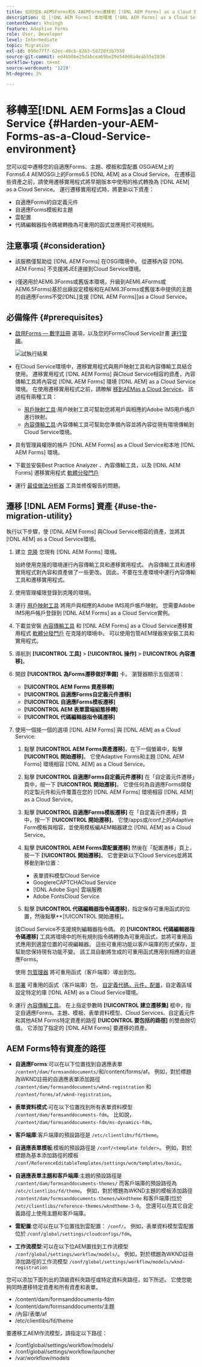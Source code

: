 ```yaml
---
title: 如何從6.AEM5Forms和6.4AEMForms遷移到 [!DNL AEM Forms] as a Cloud Service環境？
description: 從 [!DNL AEM Forms] 本地環境 [!DNL AEM Forms] as a Cloud Service環境
contentOwner: khsingh
feature: Adaptive Forms
role: User, Developer
level: Intermediate
topic: Migration
exl-id: 090e77ff-62ec-40cb-8263-58720f3b7558
source-git-commit: ed46b0be25dabcea69be29e54000a4eab55e2836
workflow-type: tm+mt
source-wordcount: '1219'
ht-degree: 3%

---
```


# 移轉至[!DNL AEM Forms]as a Cloud Service  {#Harden-your-AEM-Forms-as-a-Cloud-Service-environment}

您可以從中遷移您的自適應Forms、主題、模板和雲配置 <!-- AEM 6.3 Forms--> OSGiAEM上的Forms6.4 AEMOSGi上的Forms6.5 [!DNL AEM] as a Cloud Service。 在遷移這些資產之前，請使用遷移實用程式將早期版本中使用的格式轉換為 [!DNL AEM] as a Cloud Service。 運行遷移實用程式時，將更新以下資產：

* 自適應Forms的自定義元件
* 自適應Forms模板和主題
* 雲配置
* 代碼編輯器指令碼被轉換為可重用的函式並應用於可視規則。

## 注意事項 {#consideration}

* 該服務僅幫助從 [!DNL AEM Forms] 在OSGi環境中。 從遷移內容 [!DNL AEM Forms] 不支援將JEE連接到Cloud Service環境。

* (僅適用於AEM6.3Forms或舊版本環境，升級到AEM6.4Forms或AEM6.5Forms)基於出廠設定模板和在AEM6.3Forms或舊版本中提供的主題的自適應Forms不受[!DNL]支援 [!DNL AEM Forms]]as a Cloud Service。

## 必備條件 {#prerequisites}

* [啟用Forms — 數字註冊](https://experienceleague.adobe.com/docs/experience-manager-cloud-manager/using/getting-started/setting-up-program.html?#editing-program) 選項，以及您的FormsCloud Service計畫 [運行管線](https://experienceleague.adobe.com/docs/experience-manager-cloud-manager/using/how-to-use/deploying-code.html)。

   ![試執行結果](assets/enable-add-on.png)

* 在Cloud Service環境中，遷移實用程式與用戶映射工具和內容傳輸工具結合使用。 遷移實用程式 [!DNL AEM Forms] 與Cloud Service相容的資產，內容傳輸工具將內容從 [!DNL AEM Forms] 環境 [!DNL AEM] as a Cloud Service環境。 在使用遷移實用程式之前，請瞭解 [移到AEMas a Cloud Service](https://experienceleague.adobe.com/docs/experience-manager-cloud-service/moving/home.html)。 該過程有兩種工具：
   * [用戶映射工具](https://experienceleague.adobe.com/docs/experience-manager-cloud-service/moving/cloud-migration/content-transfer-tool/using-user-mapping-tool.html?lang=en#cloud-migration):用戶映射工具可幫助您將用戶與相應的Adobe IMS用戶帳戶進行映射。
   * [內容傳輸工具](https://experienceleague.adobe.com/docs/experience-manager-cloud-service/moving/cloud-migration/content-transfer-tool/overview-content-transfer-tool.html?#cloud-migration):內容傳輸工具可幫助您準備內容並將內容從現有環境傳輸到Cloud Service環境。
* 具有管理員權限的帳戶 [!DNL AEM Forms] as a Cloud Service和本地 [!DNL AEM Forms] 環境。
* 下載並安裝Best Practice Analyzer 、內容傳輸工具，以及 [!DNL AEM Forms] 遷移實用程式 [軟體分發門戶](https://experience.adobe.com/#/downloads/content/software-distribution/en/aemcloud.html)

* 運行 [最佳做法分析器](https://experienceleague.adobe.com/docs/experience-manager-cloud-service/moving/cloud-migration/best-practices-analyzer/overview-best-practices-analyzer.html?lang=en#cloud-migration) 工具並修復報告的問題。

<!-- * Download the latest [compatibility package](https://experienceleague.adobe.com/docs/experience-manager-release-information/aem-release-updates/forms-updates/aem-forms-releases.html?lang=en#aem-65-forms-releases) for your [!DNL AEM Forms] version. -->

## 遷移 [!DNL AEM Forms] 資產  {#use-the-migration-utility}

執行以下步驟，使 [!DNL AEM Forms] 與Cloud Service相容的資產，並將其 [!DNL AEM] as a Cloud Service環境。

1. 建立 [克隆](https://experienceleaguecommunities.adobe.com/t5/adobe-experience-manager/correct-method-to-clone-the-aem-environment/qaq-p/363487) 您現有 [!DNL AEM Forms] 環境。

   始終使用克隆的環境運行內容傳輸工具和遷移實用程式。 內容傳輸工具和遷移實用程式對內容和資產做了一些更改。 因此，不要在生產環境中運行內容傳輸工具和遷移實用程式。

1. 使用管理權限登錄到克隆的環境。

1. 運行 [用戶映射工具](https://experienceleague.adobe.com/docs/experience-manager-cloud-service/moving/cloud-migration/content-transfer-tool/using-user-mapping-tool.html?lang=en#cloud-migration) 將用戶與相應的Adobe IMS用戶帳戶映射。 您需要Adobe IMS用戶帳戶登錄到 [!DNL AEM Forms] as a Cloud Service實例。

1. 下載並安裝 [內容傳輸工具](https://experienceleague.adobe.com/docs/experience-manager-cloud-service/moving/cloud-migration/content-transfer-tool/overview-content-transfer-tool.html?#cloud-migration) 和 [!DNL AEM Forms] as a Cloud Service遷移實用程式 [軟體分發門戶](https://experience.adobe.com/#/downloads/content/software-distribution/en/aemcloud.html) 在克隆的環境中。 可以使用包管AEM理器來安裝工具和實用程式。

1. 導航到 **[!UICONTROL 工具]** > **[!UICONTROL 操作]** > **[!UICONTROL 內容遷移]**。

1. 開啟 **[!UICONTROL 為Forms遷移做好準備]** 卡。 瀏覽器顯示五個選項：
   * **[!UICONTROL AEM Forms 資產移轉]**
   * **[!UICONTROL 自適應Forms自定義元件遷移]**
   * **[!UICONTROL 自適應Forms模板遷移]**
   * **[!UICONTROL AEM 表單雲端組態移轉]**
   * **[!UICONTROL 代碼編輯器指令碼遷移]**

1. 使用一個接一個的選項 [!DNL AEM Forms] 與 [!DNL AEM] as a Cloud Service:

   1. 點擊 **[!UICONTROL AEM Forms資產遷移]**，在下一個螢幕中，點擊 **[!UICONTROL 開始遷移]**。 它使Adaptive Forms和主題 [!DNL AEM Forms] 環境相容 [!DNL AEM] as a Cloud Service。

   1. 點擊 **[!UICONTROL 自適應Forms自定義元件遷移]** 在「自定義元件遷移」頁中，按一下 **[!UICONTROL 開始遷移]**。 它使任何為自適應Forms開發的定製元件和元件覆蓋在您的 [!DNL AEM Forms] 環境相容 [!DNL AEM] as a Cloud Service。

   1. 點擊 **[!UICONTROL 自適應Forms模板遷移]** 在「自定義元件遷移」頁中，按一下 **[!UICONTROL 開始遷移]**。 它使/apps或/conf上的Adaptive Form模板與相容，並使用模板編AEM輯器建立 [!DNL AEM] as a Cloud Service。

   1. 點擊 **[!UICONTROL AEM Forms雲配置遷移]** 然後在「配置遷移」頁上，按一下 **[!UICONTROL 開始遷移]**。 它會更新以下Cloud Services並將其移動到新位置：

      * 表單資料模型Cloud Service
      * GooglereCAPTCHACloud Service
      * [!DNL Adobe Sign] 雲端服務
      * Adobe FontsCloud Service
   1. 點擊 **[!UICONTROL 代碼編輯器指令碼遷移]**，指定保存可重用函式的位置，然後點擊**[!UICONTROL 開始遷移]。

   該Cloud Service不支援規則編輯器指令碼。 的 **[!UICONTROL 代碼編輯器指令碼遷移]** 工具將環境中的所有規則指令碼轉換為可重用函式，並將可重用函式應用到適當位置的可視編輯器。 這些可重用功能以客戶端庫的形式保存，並幫助您保持現有功能不變。 該工具自動將生成的可重用函式應用到相應的自適應Forms。

   使用 [包管理器](https://experienceleague.adobe.com/docs/experience-manager-65/administering/contentmanagement/package-manager.html?lang=en#contentmanagement) 將可重用函式（客戶端庫）導出到包。

1. [部署](https://experienceleague.adobe.com/docs/experience-manager-cloud-service/implementing/deploying/overview.html?lang=en#deploying-content-packages-via-cloud-manager-and-package-manager) 可重用的函式（客戶端庫）包， [自定義代碼，元件，配置](https://experienceleague.adobe.com/docs/experience-manager-learn/cloud-service/cloud-manager/devops/deploy-code.html#cloud-manager)，自定義區域設定特定的庫 [!DNL AEM] as a Cloud Service環境。

   <!-- 1. Install the latest [Compatibility Package](https://experienceleague.adobe.com/docs/experience-manager-cloud-service/moving/cloud-migration/content-transfer-tool/overview-content-transfer-tool.html?#cloud-migration) to your cloned [!DNL AEM Forms] environment. -->

1. 運行 [內容傳輸工具](https://experienceleague.adobe.com/docs/experience-manager-cloud-service/moving/cloud-migration/content-transfer-tool/overview-content-transfer-tool.html?#cloud-migration)。 在上指定參數時 **[!UICONTROL 建立遷移集]** 框中，指定自適應Forms、主題、模板、表單資料模型、Cloud Services、自定義元件和其他AEM Forms特定資產的路徑 **[!UICONTROL 要包括的路徑]** 的雙曲餘切值。 它添加了指定的 [!DNL AEM Forms] 要遷移的資產。

## AEM Forms特有資產的路徑

* **自適應Forms**:可以在以下位置找到自適應表單 `/content/dam/formsanddocuments/`和/content/forms/af。 例如，對於標題為WKND註冊的自適應表單添加路徑 `/content/dam/formsanddocuments/wknd-registration` 和 `/content/forms/af/wknd-registration`。
* **表單資料模式**:可在以下位置找到所有表單資料模型 `/content/dam/formsanddocuments-fdm`。 比如說， `/content/dam/formsanddocuments-fdm/ms-dynamics-fdm`。

* **客戶端庫**:客戶端庫的預設路徑是 `/etc/clientlibs/fd/theme`。

* **自適應表單模板**:模板的預設路徑是 `/conf/<template folder>`。 例如，對於標題為基本添加路徑的模板 `/conf/ReferenceEditableTemplates/settings/wcm/templates/basic`。

* **自適應表單主題和客戶端庫**:主題的預設路徑是 ` /content/dam/formsanddocuments-themes/` 而客戶端庫的預設路徑為 `/etc/clientlibs/fd/theme`。 例如，對於標題為WKND主題的模板添加路徑 ` /content/dam/formsanddocuments-themes/wkndtheme` 和客戶端庫(位於 `/etc/clientlibs/reference-themes/wkndtheme-3-0`。 您還可以在其它自定義路徑上使用主題和客戶端庫。

* **雲配置**:您可以在以下位置找到雲配置： `/conf/`。 例如，表單資料模型雲配置位於 `/conf/global/settings/cloudconfigs/fdm`。

* **工作流模型**:可以在以下位AEM置找到工作流模型 `/conf/global/settings/workflow/models/`。 例如，對於標題為WKND註冊添加路徑的工作流模型 `/conf/global/settings/workflow/models/wknd-registration`

您可以添加下面列出的頂級資料夾路徑或特定資料夾路徑，如下所述。 它使您能夠同時遷移特定資產和所有資產和表單。

* /content/dam/formsanddocuments-fdm
* /content/dam/formsanddocuments/主題
* /內容/表單/af
* /etc/clientlibs/fd/theme

要遷移工AEM作流模型，請指定以下路徑：

* /conf/global/settings/workflow/models/
* /conf/global/settings/workflow/launcher
* /var/workflow/models
